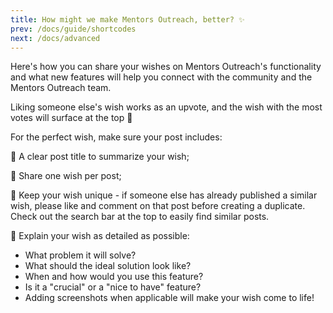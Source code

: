 ```yaml
---
title: How might we make Mentors Outreach, better? ✨
prev: /docs/guide/shortcodes
next: /docs/advanced
---
```


Here's how you can share your wishes on Mentors Outreach's functionality and what new features will help you connect with the community and the Mentors Outreach team.

Liking someone else's wish works as an upvote, and the wish with the most votes will surface at the top 🚀

For the perfect wish, make sure your post includes: 

💫 A clear post title to summarize your wish;

💫 Share one wish per post;

💫 Keep your wish unique - if someone else has already published a similar wish, please like and comment on that post before creating a duplicate. Check out the search bar at the top to easily find similar posts.

💫 Explain your wish as detailed as possible:

- What problem it will solve?
- What should the ideal solution look like?
- When and how would you use this feature? 
- Is it a "crucial" or a "nice to have" feature? 
- Adding screenshots when applicable will make your wish come to life! 
